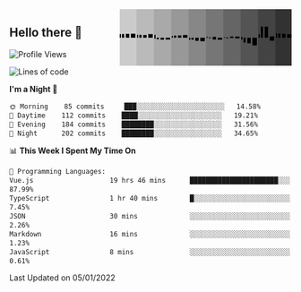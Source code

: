 <img width="307" align="right" src="https://raw.githubusercontent.com/SubZtep/SubZtep/master/assets/eq1.gif"/>

## Hello there 👋

<!--START_SECTION:waka-->
![Profile Views](http://img.shields.io/badge/Profile%20Views-0-blue)

![Lines of code](https://img.shields.io/badge/From%20Hello%20World%20I%27ve%20Written-837%20Thousand%20lines%20of%20code-blue)

**I'm a Night 🦉** 

```text
🌞 Morning    85 commits     ███░░░░░░░░░░░░░░░░░░░░░░   14.58% 
🌆 Daytime    112 commits    ████░░░░░░░░░░░░░░░░░░░░░   19.21% 
🌃 Evening    184 commits    ████████░░░░░░░░░░░░░░░░░   31.56% 
🌙 Night      202 commits    ████████░░░░░░░░░░░░░░░░░   34.65%

```


📊 **This Week I Spent My Time On** 

```text
💬 Programming Languages: 
Vue.js                   19 hrs 46 mins      ██████████████████████░░░   87.99% 
TypeScript               1 hr 40 mins        █░░░░░░░░░░░░░░░░░░░░░░░░   7.45% 
JSON                     30 mins             ░░░░░░░░░░░░░░░░░░░░░░░░░   2.26% 
Markdown                 16 mins             ░░░░░░░░░░░░░░░░░░░░░░░░░   1.23% 
JavaScript               8 mins              ░░░░░░░░░░░░░░░░░░░░░░░░░   0.61%

```


 Last Updated on 05/01/2022
<!--END_SECTION:waka-->
